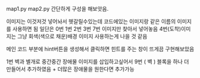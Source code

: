 map1.py map2.py 간단하게 구성을 해보앗음.

이미지는 이것저것 넣어놔서 헷갈릴수있는데 코드에있는 이미지랑 같은 이름의 이미지를 사용하면 됨 일단은 0번 1번 2번 3번 7번 이미지만 찾아서 넣어놓음 4번(도착)이미지는 그냥 회색(색으로 채운)배경 이미지 사용하는게 나을 것 같음


메인 코드 부분에 hint버튼을 생성해서 클릭하면 힌트를 주는 창이 뜨게끔 구현해보았음

1번 벽과 별개로 중간중간 장애물 이미지를 삽입하고싶어서 9번 ( 벽 ) 블록을 하나 더 만들어서 추가하였음 + 더많은 장애물을 원한다면 추가가능

